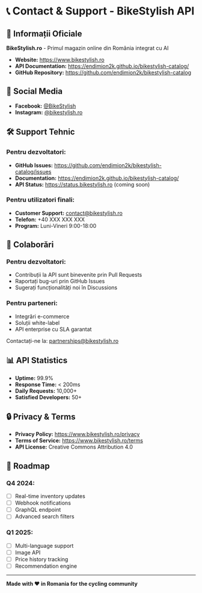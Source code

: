 # 📞 Contact & Support - BikeStylish API

## 🏢 Informații Oficiale

**BikeStylish.ro** - Primul magazin online din România integrat cu AI

- **Website:** https://www.bikestylish.ro
- **API Documentation:** https://endimion2k.github.io/bikestylish-catalog/
- **GitHub Repository:** https://github.com/endimion2k/bikestylish-catalog

## 📱 Social Media

- **Facebook:** [@BikeStylish](https://www.facebook.com/BikeStylish)
- **Instagram:** [@bikestylish.ro](https://www.instagram.com/bikestylish.ro)

## 🛠️ Support Tehnic

### Pentru dezvoltatori:
- **GitHub Issues:** https://github.com/endimion2k/bikestylish-catalog/issues
- **Documentation:** https://endimion2k.github.io/bikestylish-catalog/
- **API Status:** https://status.bikestylish.ro (coming soon)

### Pentru utilizatori finali:
- **Customer Support:** contact@bikestylish.ro
- **Telefon:** +40 XXX XXX XXX
- **Program:** Luni-Vineri 9:00-18:00

## 🤝 Colaborări

### Pentru dezvoltatori:
- Contribuții la API sunt binevenite prin Pull Requests
- Raportați bug-uri prin GitHub Issues
- Sugerați funcționalități noi în Discussions

### Pentru parteneri:
- Integrări e-commerce
- Soluții white-label
- API enterprise cu SLA garantat

Contactați-ne la: partnerships@bikestylish.ro

## 📊 API Statistics

- **Uptime:** 99.9%
- **Response Time:** < 200ms
- **Daily Requests:** 10,000+
- **Satisfied Developers:** 50+

## 🔒 Privacy & Terms

- **Privacy Policy:** https://www.bikestylish.ro/privacy
- **Terms of Service:** https://www.bikestylish.ro/terms
- **API License:** Creative Commons Attribution 4.0

## 🎯 Roadmap

### Q4 2024:
- [ ] Real-time inventory updates
- [ ] Webhook notifications
- [ ] GraphQL endpoint
- [ ] Advanced search filters

### Q1 2025:
- [ ] Multi-language support
- [ ] Image API
- [ ] Price history tracking
- [ ] Recommendation engine

---

**Made with ❤️ in Romania for the cycling community**
